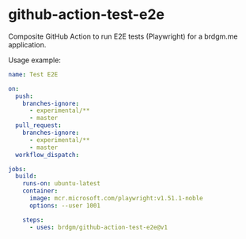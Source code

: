 github-action-test-e2e
======

Composite GitHub Action to run E2E tests (Playwright) for a brdgm.me application.

Usage example:

```yaml
name: Test E2E

on:
  push:
    branches-ignore:
      - experimental/**
      - master
  pull_request:
    branches-ignore:
      - experimental/**
      - master
  workflow_dispatch:

jobs:
  build:
    runs-on: ubuntu-latest
    container:
      image: mcr.microsoft.com/playwright:v1.51.1-noble
      options: --user 1001

    steps:
      - uses: brdgm/github-action-test-e2e@v1
```
